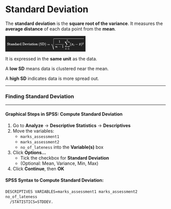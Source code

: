 # Standard Deviation

The **standard deviation** is the **square root of the variance**. It measures the **average distance** of each data point from the **mean**.

<img src="./../../images/image-20250711210410402.png" width=50% align ='center'>

It is expressed in the **same unit** as the data.

A **low SD** means data is clustered near the mean.

A **high SD** indicates data is more spread out.



***

### Finding Standard Deviation

***

####  **Graphical Steps in SPSS: Compute Standard Deviation**

1. Go to **Analyze** → **Descriptive Statistics** → **Descriptives**
2. Move the variables:
   - `marks_assessment1`
   - `marks_assessment2`
   - `no_of_lateness`
      into the **Variable(s)** box
3. Click **Options…**
   - Tick the checkbox for **Standard Deviation**
   - (Optional: Mean, Variance, Min, Max)
4. Click **Continue**, then **OK**

#### SPSS Syntax to Compute Standard Deviation:

```spss
DESCRIPTIVES VARIABLES=marks_assessment1 marks_assessment2 no_of_lateness
  /STATISTICS=STDDEV.
```

